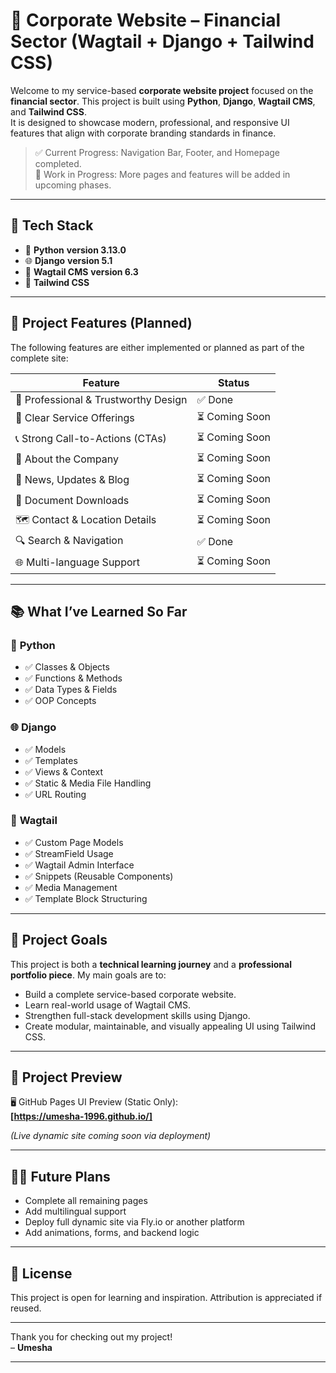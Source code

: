 # 💼 Corporate Website – Financial Sector (Wagtail + Django + Tailwind CSS)

Welcome to my service-based **corporate website project** focused on the **financial sector**. This project is built using **Python**, **Django**, **Wagtail CMS**, and **Tailwind CSS**.  
It is designed to showcase modern, professional, and responsive UI features that align with corporate branding standards in finance.

> ✅ Current Progress: Navigation Bar, Footer, and Homepage completed.  
> 🚧 Work in Progress: More pages and features will be added in upcoming phases.

---

## 🚀 Tech Stack

- 🐍 **Python** **version 3.13.0**
- 🌐 **Django** **version 5.1**
- 🦅 **Wagtail CMS** **version 6.3**
- 🎨 **Tailwind CSS**

---

## 🧩 Project Features (Planned)

The following features are either implemented or planned as part of the complete site:

| Feature | Status |
|--------|--------|
| 🔐 Professional & Trustworthy Design | ✅ Done |
| 🏦 Clear Service Offerings | ⏳ Coming Soon |
| 📞 Strong Call-to-Actions (CTAs) | ⏳ Coming Soon |
| 💼 About the Company | ⏳ Coming Soon |
| 📰 News, Updates & Blog | ⏳ Coming Soon |
| 📂 Document Downloads | ⏳ Coming Soon |
| 🗺️ Contact & Location Details | ⏳ Coming Soon |
| 🔍 Search & Navigation | ✅ Done |
| 🌐 Multi-language Support | ⏳ Coming Soon |

---

## 📚 What I’ve Learned So Far

### 🐍 **Python**
- ✅ Classes & Objects  
- ✅ Functions & Methods  
- ✅ Data Types & Fields  
- ✅ OOP Concepts  

### 🌐 **Django**
- ✅ Models  
- ✅ Templates  
- ✅ Views & Context  
- ✅ Static & Media File Handling  
- ✅ URL Routing  

### 🦅 **Wagtail**
- ✅ Custom Page Models  
- ✅ StreamField Usage  
- ✅ Wagtail Admin Interface  
- ✅ Snippets (Reusable Components)  
- ✅ Media Management  
- ✅ Template Block Structuring  

---

## 📌 Project Goals

This project is both a **technical learning journey** and a **professional portfolio piece**. My main goals are to:

- Build a complete service-based corporate website.
- Learn real-world usage of Wagtail CMS.
- Strengthen full-stack development skills using Django.
- Create modular, maintainable, and visually appealing UI using Tailwind CSS.

---

## 🔗 Project Preview

🖥️ GitHub Pages UI Preview (Static Only):  
**[https://umesha-1996.github.io/]**

*(Live dynamic site coming soon via deployment)*

---

## 🧑‍💻 Future Plans

- Complete all remaining pages
- Add multilingual support
- Deploy full dynamic site via Fly.io or another platform
- Add animations, forms, and backend logic

---

## 📄 License

This project is open for learning and inspiration. Attribution is appreciated if reused.

---

Thank you for checking out my project!  
– **Umesha**


-------------
